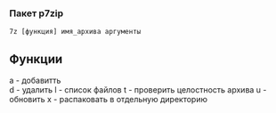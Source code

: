 ### Пакет p7zip

```
7z [функция] имя_архива аргументы
```

## Функции

a - добавитть  
d - удалить
l - список файлов
t - проверить целостность архива
u - обновить
x - распаковать в отдельную директорию